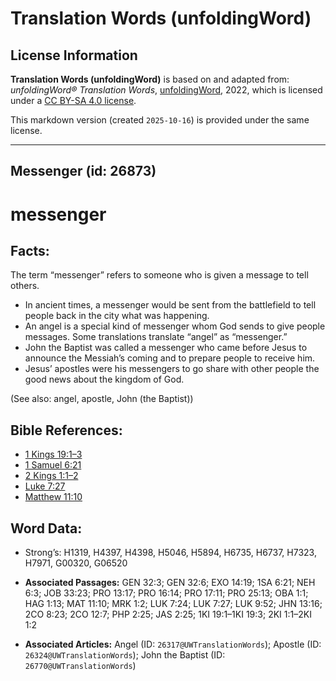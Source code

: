 # Translation Words (unfoldingWord)

## License Information

**Translation Words (unfoldingWord)** is based on and adapted from: _unfoldingWord® Translation Words_, [unfoldingWord](https://unfoldingword.org/utw), 2022, which is licensed under a [CC BY-SA 4.0 license](https://creativecommons.org/licenses/by-sa/4.0/legalcode.en).

This markdown version (created `2025-10-16`) is provided under the same license.



--------------------------------

## Messenger (id: 26873)

messenger
=========

Facts:
------

The term “messenger” refers to someone who is given a message to tell others.

* In ancient times, a messenger would be sent from the battlefield to tell people back in the city what was happening.
* An angel is a special kind of messenger whom God sends to give people messages. Some translations translate “angel” as “messenger.”
* John the Baptist was called a messenger who came before Jesus to announce the Messiah’s coming and to prepare people to receive him.
* Jesus’ apostles were his messengers to go share with other people the good news about the kingdom of God.

(See also: angel, apostle, John (the Baptist))

Bible References:
-----------------

* [1 Kings 19:1–3](https://ref.ly/1Kgs19:1-1Kgs19:3)
* [1 Samuel 6:21](https://ref.ly/1Sam6:21)
* [2 Kings 1:1–2](https://ref.ly/2Kgs1:1-2Kgs1:2)
* [Luke 7:27](https://ref.ly/Luke7:27)
* [Matthew 11:10](https://ref.ly/Matt11:10)

Word Data:
----------

* Strong’s: H1319, H4397, H4398, H5046, H5894, H6735, H6737, H7323, H7971, G00320, G06520

* **Associated Passages:** GEN 32:3; GEN 32:6; EXO 14:19; 1SA 6:21; NEH 6:3; JOB 33:23; PRO 13:17; PRO 16:14; PRO 17:11; PRO 25:13; OBA 1:1; HAG 1:13; MAT 11:10; MRK 1:2; LUK 7:24; LUK 7:27; LUK 9:52; JHN 13:16; 2CO 8:23; 2CO 12:7; PHP 2:25; JAS 2:25; 1KI 19:1–1KI 19:3; 2KI 1:1–2KI 1:2
* **Associated Articles:** Angel (ID: `26317@UWTranslationWords`); Apostle (ID: `26324@UWTranslationWords`); John the Baptist (ID: `26770@UWTranslationWords`)

